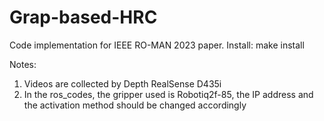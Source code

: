 # Grap-based-HRC
Code implementation for IEEE RO-MAN 2023 paper.
Install:
make install

Notes:
1. Videos are collected by Depth RealSense D435i
2. In the ros_codes, the gripper used is Robotiq2f-85, the IP address and the activation method should be changed accordingly

